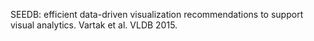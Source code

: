 SEEDB: efficient data-driven visualization recommendations to support visual analytics. Vartak et al. VLDB 2015.